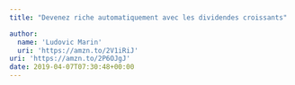 ```yaml
---
title: "Devenez riche automatiquement avec les dividendes croissants"

author:
  name: 'Ludovic Marin'
  uri: 'https://amzn.to/2V1iRiJ'
uri: 'https://amzn.to/2P6OJgJ'
date: 2019-04-07T07:30:48+00:00
---
```

